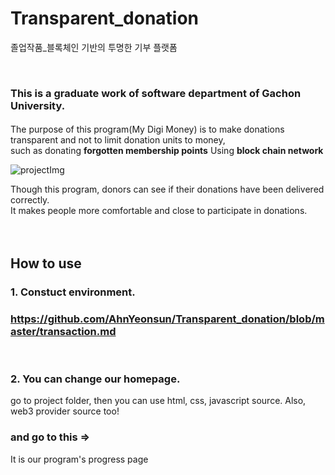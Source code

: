 # Transparent_donation
졸업작품_블록체인 기반의 투명한 기부 플랫폼

<br>

### This is a graduate work of software department of Gachon University.
#### 
The purpose of this program(My Digi Money) is to make donations transparent and not to limit donation units to money,
<br>such as donating **forgotten membership points**  Using **block chain network** 

![projectImg](https://user-images.githubusercontent.com/19389288/58070224-32140700-7bd3-11e9-861d-445e4cff36ac.PNG)


Though this program, donors can see if their donations have been delivered correctly.<br>
It makes people more comfortable and close to participate in donations.
<br>
<br>
<br>

## How to use
### 1. Constuct environment.
### https://github.com/AhnYeonsun/Transparent_donation/blob/master/transaction.md
<br>

### 2. You can change our homepage.
go to project folder, then you can use html, css, javascript source.
Also, web3 provider source too!
<br> 

### and go to this =>
It is our program's progress page


